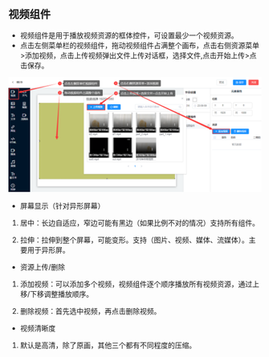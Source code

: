 ## 视频组件
* 视频组件是用于播放视频资源的框体控件，可设置最少一个视频资源。
* 点击左侧菜单栏的视频组件，拖动视频组件占满整个画布，点击右侧资源菜单>添加视频，点击上传视频弹出文件上传对话框，选择文件,点击开始上传>点击保存。

![avatar](../images/program/5.png)

* 屏幕显示（针对异形屏幕）

1. 居中：长边自适应，窄边可能有黑边（如果比例不对的情况）支持所有组件。

2. 拉伸：拉伸到整个屏幕，可能变形。支持（图片、视频、媒体、流媒体）。主要用于异形屏。

* 资源上传/删除

1. 添加视频：可以添加多个视频，视频组件逐个顺序播放所有视频资源，通过上移/下移调整播放顺序。

2. 删除视频：首先选中视频，再点击删除视频。

* 视频清晰度

1. 默认是高清，除了原画，其他三个都有不同程度的压缩。
